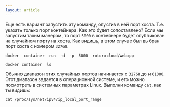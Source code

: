 ```yaml
---
layout: article
---
```

Еще есть вариант запустить эту команду, опустив в ней порт хоста. Т.е. указать только порт контейнера. Как это будет сопоставлено? Если мы запустим таким манером, то порт `5000` в контейнере будет опубликован на случайном порту на хоста. Как видишь, в этом случае был выбран порт хоста с номером `32768`. 

```
docker  container  run  -d  -p  5000  rotorocloud/webapp
```

```
docker container  ls
```

Обычно диапазон этих случайных портов начинается с `32768` до и `61000`. Этот диапазон задается в операционной системе, и его можно посмотреть в системных параметрах Linux. Выполни команду `cat`, как ты видишь:

```
cat /proc/sys/net/ipv4/ip_local_port_range
```
